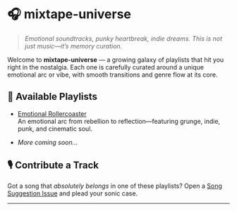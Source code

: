 # 🎧 mixtape-universe

> *Emotional soundtracks, punky heartbreak, indie dreams. This is not just music—it’s memory curation.*

Welcome to **mixtape-universe** — a growing galaxy of playlists that hit you right in the nostalgia. Each one is carefully curated around a unique emotional arc or vibe, with smooth transitions and genre flow at its core.

## 🌌 Available Playlists

- [Emotional Rollercoaster](playlists/emotional-rollercoaster/playlist.md)  
  An emotional arc from rebellion to reflection—featuring grunge, indie, punk, and cinematic soul.

- *More coming soon...*

## 🎙️ Contribute a Track

Got a song that *absolutely belongs* in one of these playlists? Open a [Song Suggestion Issue](.github/ISSUE_TEMPLATE/song_request.md) and plead your sonic case.

---
